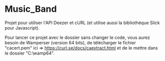 # Music_Band
Projet pour utiliser l'API Deezer et cURL (et utilise aussi la bibliothèque Slick pour Javascript).

Pour lancer ce projet avec le dossier sans changer le code, vous aurez besoin de Wamperser (version 64 bits), de télécharger le fichier "cacert.pem" ici => https://curl.se/docs/caextract.html et de le mettre dans le dossier "C:\wamp64".
